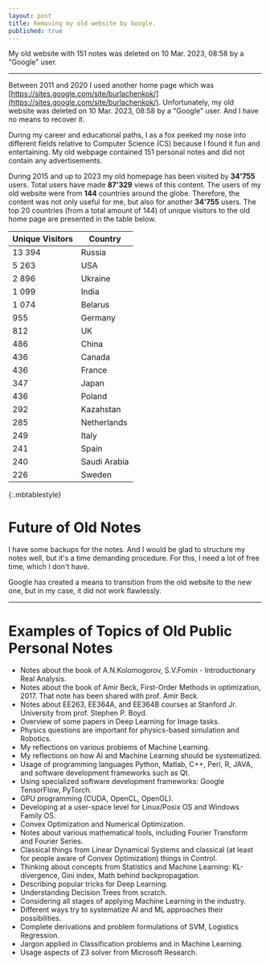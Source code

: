 ```yaml
---
layout: post
title: Removing my old website by Google.
published: true
---
```


My old website with 151 notes was deleted on 10 Mar. 2023, 08:58 by a "Google" user.

---

Between 2011 and 2020 I used another home page which was [https://sites.google.com/site/burlachenkok/](https://sites.google.com/site/burlachenkok/). Unfortunately, my old website was deleted on 10 Mar. 2023, 08:58 by a "Google" user. And I have no means to recover it.

During my career and educational paths, I as a fox peeked my nose into different fields relative to Computer Science (CS) because I found it fun and entertaining. My old webpage contained 151 personal notes and did not contain any advertisements.

During 2015 and up to 2023 my old homepage has been visited by **34'755** users. Total users have made **87'329** views of this content. The users of my old website were from **144** countries around the globe. Therefore, the content was not only useful for me, but also for another **34'755** users. The top 20 countries (from a total amount of 144) of unique visitors to the old home page are presented in the table below.

| **Unique Visitors**      | **Country** |
|---|---|
| 13 394 | Russia  |
| 5 263 | USA      |
| 2 896 | Ukraine  |
| 1 099 | India    |
| 1 074 | Belarus  |
| 955 | Germany    |
| 812 | UK         |
| 486 | China      |
| 436 | Canada     |
| 436 | France     |
| 347 | Japan      |
| 436 | Poland     |
| 292 | Kazahstan  |
| 285 | Netherlands |
| 249 | Italy       |
| 241 | Spain       |
| 240 | Saudi Arabia|
| 226 | Sweden      |
{:.mbtablestyle}


# Future of Old Notes

I have some backups for the notes. And I would be glad to structure my notes well, but it's a time demanding procedure. For this, I need a lot of free time, which I don't have. 

Google has created a means to transition from the old website to the new one, but in my case, it did not work flawlessly.

----

# Examples of Topics of Old Public Personal Notes

* Notes about the book of A.N.Kolomogorov, S.V.Fomin - Introductionary Real Analysis.
* Notes about the book of Amir Beck, First-Order Methods in optimization, 2017. That note has been shared with prof. Amir Beck.
* Notes about EE263, EE364A, and EE364B courses at Stanford Jr. University from prof. Stephen P. Boyd.
* Overview of some papers in Deep Learning for Image tasks.
* Physics questions are important for physics-based simulation and Robotics.
* My reflections on various problems of Machine Learning.
* My reflections on how AI and Machine Learning should be systematized.
* Usage of programming languages Python, Matlab, C++, Perl, R, JAVA, and software development frameworks such as Qt.
* Using specialized software development frameworks: Google TensorFlow, PyTorch.
* GPU programming (CUDA, OpenCL, OpenGL).
* Developing at a user-space level for Linux/Posix OS and Windows Family OS.
* Convex Optimization and Numerical Optimization.
* Notes about various mathematical tools, including Fourier Transform and Fourier Series.
* Classical things from Linear Dynamical Systems and classical (at least for people aware of Convex Optimization) things in Control.
* Thinking about concepts from Statistics and Machine Learning: KL-divergence, Gini index, Math behind backpropagation.
* Describing popular tricks for Deep Learning.
* Understanding Decision Trees from scratch.
* Considering all stages of applying Machine Learning in the industry.
* Different ways try to systematize AI and ML approaches their possibilities.
* Complete derivations and problem formulations of SVM, Logistics Regression.
* Jargon applied in Classification problems and in Machine Learning.
* Usage aspects of Z3 solver from Microsoft Research.
